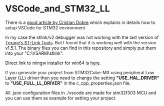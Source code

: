 # VSCode_and_STM32_LL

There is a [good article by Cristian Dobre](https://hbfsrobotics.com/blog/configuring-vs-code-arm-development-stm32cubemx) which explains in details how to setup VSCode for STM32 environment.

In my case the stlink/v2 debugger was not working with the last version of [Texane’s ST-Link Tools](https://github.com/stlink-org/stlink/releases). But I found that it is working well with the version v1.5.1. The binary files you can find in this repository and simply put them into your "C:\VSARM\stlink\".

Direct link to mingw installer for win64 is [here](https://sourceforge.net/projects/mingw-w64/files/Toolchains%20targetting%20Win32/Personal%20Builds/mingw-builds/installer/mingw-w64-install.exe/download).

If you generate your project from STM32Cube-MX using peripheral Low Layer (LL) driver then you need to change the setting **"USE_HAL_DRIVER"** to **"USE_FULL_LL_DRIVER"** in the c_cpp_properties.json file.

All .json configuration files in ./vscode are made for stm32f303 MCU and you can use them as example for setting your project.
